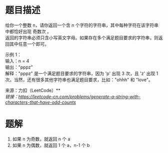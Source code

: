 # 题目描述
给你一个整数 n，请你返回一个含 n 个字符的字符串，其中每种字符在该字符串中都恰好出现 奇数次 。  
返回的字符串必须只含小写英文字母。如果存在多个满足题目要求的字符串，则返回其中任意一个即可。  

示例 1：  
输入：n = 4  
输出："pppz"  
解释："pppz" 是一个满足题目要求的字符串，因为 'p' 出现 3 次，且 'z' 出现 1 次。当然，还有很多其他字符串也满足题目要求，比如："ohhh" 和 "love"。  

来源：力扣（LeetCode）**  
*链接：https://leetcode-cn.com/problems/generate-a-string-with-characters-that-have-odd-counts*


# 题解
1. 如果 n 为奇数，就返回 n 个 a
2. 如果 n 为偶数，就返回 1 个 a，n-1 个 b
